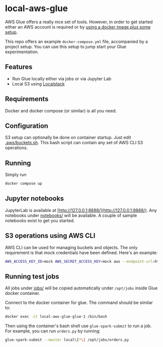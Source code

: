 # local-aws-glue

AWS Glue offers a really nice set of tools. However, in order to get started either an AWS account is required or by [using a docker image plus some setup](https://aws.amazon.com/blogs/big-data/developing-aws-glue-etl-jobs-locally-using-a-container/). 

This repo offers an example `docker-compose.yml` file, accompanied by a project setup. You can use this setup to jump start your Glue experimentation.

## Features

- Run Glue locally either via jobs or via Jupyter Lab
- Local S3 using [Localstack](https://localstack.cloud/)

## Requirements

Docker and docker compose (or similar) is all you need.

## Configuration

S3 setup can optionally be done on container startup. Just edit [.aws/buckets.sh](.aws/buckets.sh). This bash script can contain any set of AWS CLI S3 operations.


## Running

Simply run

```bash
docker compose up
```

## Jupyter notebooks

JupyterLab is available at [http://127.0.0.1:8888/](http://127.0.0.1:8888/). Any notebooks under [notebooks/](notebooks/) will be available. A couple of sample notebooks exist to get you started.

## S3 operations using AWS CLI

AWS CLI can be used for managing buckets and objects. The only requirement is that mock  credentials have been defined. Here's an example:

```bash
AWS_ACCESS_KEY_ID=mock AWS_SECRET_ACCESS_KEY=mock aws --endpoint-url=http://localhost:4566  s3 ls
```

## Running test jobs

All jobs under [jobs/](jobs/) will be copied automatically under `/opt/jobs` inside Glue docker container. 

Connect to the docker container for glue. The command should be similar to:

```bash
docker exec -it local-aws-glue-glue-1 /bin/bash
```

Then using the container's bash shell use `glue-spark-submit` to run a job. For example, you can run `orders.py` by running:

```bash
glue-spark-submit --master local\[*\] /opt/jobs/orders.py
````
